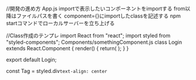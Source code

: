 

//開発の進め方
App.js
importで表示したいコンポーネントをimportする
from以降はファイルパスを書く
<Route exact path="/" component={}/>
component={}にimportしたclassを記述する
npm startコマンドでローカルサーバーを立ち上げる

//Class作成のテンプレ
import React from "react";
import styled from "styled-components";
Components/somethingComponent.js
  class Login extends React.Component {
    render() {
      return(
        <Tag></Tag>
      );
    }
  }

  export default Login;

  const Tag = styled.div`
    text-align: center
  `
